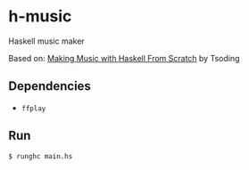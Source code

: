 # h-music

Haskell music maker

Based on: [Making Music with Haskell From Scratch](https://youtu.be/FYTZkE5BZ-0?si=pJJj0J_XGbZnrPrb) by Tsoding

## Dependencies

- `ffplay`

## Run

```bash
$ runghc main.hs
```
